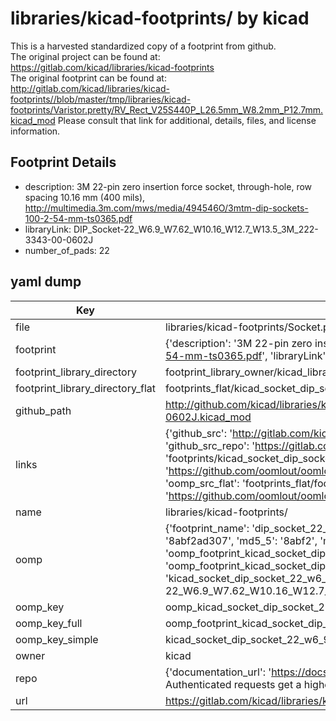 # libraries/kicad-footprints/ by kicad  
This is a harvested standardized copy of a footprint from github.  
The original project can be found at:  
https://gitlab.com/kicad/libraries/kicad-footprints  
The original footprint can be found at:
http://gitlab.com/kicad/libraries/kicad-footprints//blob/master/tmp/libraries/kicad-footprints/Varistor.pretty/RV_Rect_V25S440P_L26.5mm_W8.2mm_P12.7mm.kicad_mod
Please consult that link for additional, details, files, and license information.  
## Footprint Details
* description: 3M 22-pin zero insertion force socket, through-hole, row spacing 10.16 mm (400 mils), http://multimedia.3m.com/mws/media/494546O/3mtm-dip-sockets-100-2-54-mm-ts0365.pdf  
* libraryLink: DIP_Socket-22_W6.9_W7.62_W10.16_W12.7_W13.5_3M_222-3343-00-0602J  
* number_of_pads: 22  
## yaml dump  
| Key | Value |  
| --- | --- |  
| file | libraries/kicad-footprints/Socket.pretty/DIP_Socket-22_W6.9_W7.62_W10.16_W12.7_W13.5_3M_222-3343-00-0602J.kicad_mod |  
| footprint | {'description': '3M 22-pin zero insertion force socket, through-hole, row spacing 10.16 mm (400 mils), http://multimedia.3m.com/mws/media/494546O/3mtm-dip-sockets-100-2-54-mm-ts0365.pdf', 'libraryLink': 'DIP_Socket-22_W6.9_W7.62_W10.16_W12.7_W13.5_3M_222-3343-00-0602J', 'number_of_pads': 22} |  
| footprint_library_directory | footprint_library_owner/kicad_libraries/kicad-footprints/ |  
| footprint_library_directory_flat | footprints_flat/kicad_socket_dip_socket_22_w6_9_w7_62_w10_16_w12_7_w13_5_3m_222_3343_00_0602j/working |  
| github_path | http://github.com/kicad/libraries/kicad-footprints//blob/master/tmp/libraries/kicad-footprints/Socket.pretty/DIP_Socket-22_W6.9_W7.62_W10.16_W12.7_W13.5_3M_222-3343-00-0602J.kicad_mod |  
| links | {'github_src': 'http://gitlab.com/kicad/libraries/kicad-footprints//blob/master/tmp/libraries/kicad-footprints/Varistor.pretty/RV_Rect_V25S440P_L26.5mm_W8.2mm_P12.7mm.kicad_mod', 'github_src_repo': 'https://gitlab.com/kicad/libraries/kicad-footprints', 'oomp_bot': 'footprints/kicad_socket_dip_socket_22_w6_9_w7_62_w10_16_w12_7_w13_5_3m_222_3343_00_0602j/working', 'oomp_bot_github': 'https://github.com/oomlout/oomlout_oomp_footprint_bot/tree/main/footprints/kicad_socket_dip_socket_22_w6_9_w7_62_w10_16_w12_7_w13_5_3m_222_3343_00_0602j/working', 'oomp_src_flat': 'footprints_flat/footprints_flat/kicad_socket_dip_socket_22_w6_9_w7_62_w10_16_w12_7_w13_5_3m_222_3343_00_0602j/working', 'oomp_src_flat_github': 'https://github.com/oomlout/oomlout_oomp_footprint_src/tree/main/footprints_flat/kicad_socket_dip_socket_22_w6_9_w7_62_w10_16_w12_7_w13_5_3m_222_3343_00_0602j/working'} |  
| name | libraries/kicad-footprints/ |  
| oomp | {'footprint_name': 'dip_socket_22_w6_9_w7_62_w10_16_w12_7_w13_5_3m_222_3343_00_0602j', 'library_name': 'socket', 'md5': '8abf2ad3079d6627f4a79fb57c33b60f', 'md5_10': '8abf2ad307', 'md5_5': '8abf2', 'md5_6': '8abf2a', 'oomp_key': 'oomp_kicad_socket_dip_socket_22_w6_9_w7_62_w10_16_w12_7_w13_5_3m_222_3343_00_0602j', 'oomp_key_extra': 'oomp_footprint_kicad_socket_dip_socket_22_w6_9_w7_62_w10_16_w12_7_w13_5_3m_222_3343_00_0602j', 'oomp_key_full': 'oomp_footprint_kicad_socket_dip_socket_22_w6_9_w7_62_w10_16_w12_7_w13_5_3m_222_3343_00_0602j_8abf2a', 'oomp_key_simple': 'kicad_socket_dip_socket_22_w6_9_w7_62_w10_16_w12_7_w13_5_3m_222_3343_00_0602j', 'original_filename': 'libraries/kicad-footprints/Socket.pretty/DIP_Socket-22_W6.9_W7.62_W10.16_W12.7_W13.5_3M_222-3343-00-0602J.kicad_mod', 'owner_name': 'kicad'} |  
| oomp_key | oomp_kicad_socket_dip_socket_22_w6_9_w7_62_w10_16_w12_7_w13_5_3m_222_3343_00_0602j |  
| oomp_key_full | oomp_footprint_kicad_socket_dip_socket_22_w6_9_w7_62_w10_16_w12_7_w13_5_3m_222_3343_00_0602j |  
| oomp_key_simple | kicad_socket_dip_socket_22_w6_9_w7_62_w10_16_w12_7_w13_5_3m_222_3343_00_0602j |  
| owner | kicad |  
| repo | {'documentation_url': 'https://docs.github.com/rest/overview/resources-in-the-rest-api#rate-limiting', 'message': "API rate limit exceeded for 84.66.173.59. (But here's the good news: Authenticated requests get a higher rate limit. Check out the documentation for more details.)"} |  
| url | https://gitlab.com/kicad/libraries/kicad-footprints |  

